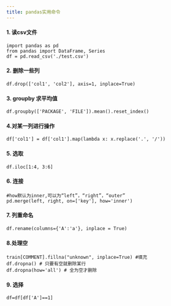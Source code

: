 ```yaml
---
title: pandas实用命令
---
```


#### 1. 读csv文件
	import pandas as pd
	from pandas import DataFrame, Series
	df = pd.read_csv('./test.csv')

<!--more-->

#### 2. 删除一些列
	df.drop(['col1', 'col2'], axis=1, inplace=True)

#### 3. groupby 求平均值
	df.groupby(['PACKAGE', 'FILE']).mean().reset_index()

#### 4.对某一列进行操作
	df['col1'] = df['col1'].map(lambda x: x.replace('.', '/'))

#### 5. 选取
	df.iloc[1:4, 3:6]

#### 6. 连接
	#how默认为inner,可以为“left”，“right”，“outer”
	pd.merge(left, right, on=['key'], how='inner')
#### 7. 列重命名
	df.rename(columns={'A':'a'}, inplace = True)

#### 8.处理空
	train[COMMENT].fillna("unknown", inplace=True) #填充
	df.dropna() # 只要有空就删除某行
	df.dropna(how='all') # 全为空才删除

#### 9. 选择
	df=df[df['A']==1]
	
